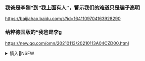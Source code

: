 ### 我爸是李刚”到“我上面有人”，警示我们的难道只是骗子高明
https://baijiahao.baidu.com/s?id=1641109704163928290

### 纳粹德国版的“我爸是李g
https://new.qq.com/omn/20210113/20210113A04CZD00.html

<details><summary>慎入🔞NSFW</summary>

Not Safe For Work
<img src="https://upload.wikimedia.org/wikipedia/commons/thumb/d/d3/Biohazard_Symbol_Specification.png/210px-Biohazard_Symbol_Specification.png">

<details><summary><b>风险自理Use At Your Own Risk🈲</summary>

### r大教授高级智囊翟ds演讲直言不讳：能搞定华尔街与建z派
http://www.ddzzd.com/shumashebei/2768594.html

</details>
</details>
